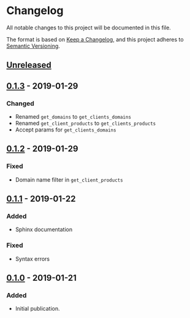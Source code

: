 # Changelog
All notable changes to this project will be documented in this file.

The format is based on [Keep a Changelog],
and this project adheres to [Semantic Versioning].

## [Unreleased]

## [0.1.3] - 2019-01-29
### Changed
- Renamed `get_domains` to `get_clients_domains`
- Renamed `get_client_products` to `get_clients_products`
- Accept params for `get_clients_domains`

## [0.1.2] - 2019-01-29
### Fixed
- Domain name filter in `get_client_products`

## [0.1.1] - 2019-01-22
### Added
- Sphinx documentation

### Fixed
- Syntax errors

## [0.1.0] - 2019-01-21
### Added
- Initial publication.

[Keep a Changelog]: https://keepachangelog.com/en/1.0.0/
[Semantic Versioning]: https://semver.org/spec/v2.0.0.html
[Unreleased]: https://gitlab.smoose.nl/development/domain-migrator/tree/master
[0.1.3]: https://github.com/Smoose-bv/whmcspy/releases/tag/0.1.3
[0.1.2]: https://github.com/Smoose-bv/whmcspy/releases/tag/0.1.2
[0.1.1]: https://github.com/Smoose-bv/whmcspy/releases/tag/0.1.1
[0.1.0]: https://github.com/Smoose-bv/whmcspy/releases/tag/0.1.0
